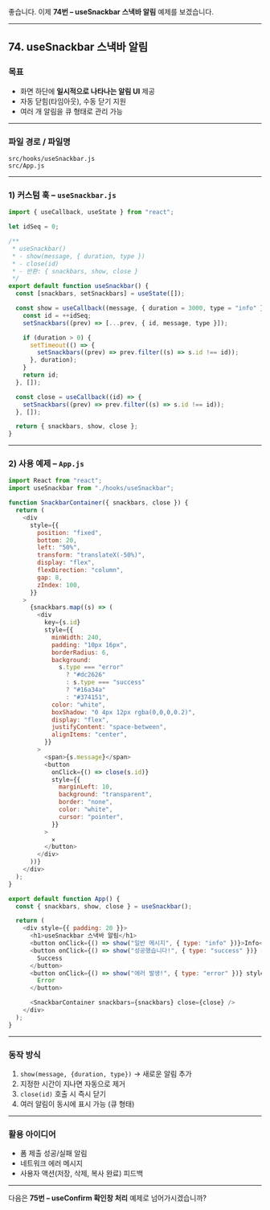 좋습니다. 이제 **74번 – useSnackbar 스낵바 알림** 예제를 보겠습니다.

---

## 74. useSnackbar 스낵바 알림

### 목표

* 화면 하단에 **일시적으로 나타나는 알림 UI** 제공
* 자동 닫힘(타임아웃), 수동 닫기 지원
* 여러 개 알림을 큐 형태로 관리 가능

---

### 파일 경로 / 파일명

```
src/hooks/useSnackbar.js
src/App.js
```

---

### 1) 커스텀 훅 – `useSnackbar.js`

```javascript
import { useCallback, useState } from "react";

let idSeq = 0;

/**
 * useSnackbar()
 * - show(message, { duration, type })
 * - close(id)
 * - 반환: { snackbars, show, close }
 */
export default function useSnackbar() {
  const [snackbars, setSnackbars] = useState([]);

  const show = useCallback((message, { duration = 3000, type = "info" } = {}) => {
    const id = ++idSeq;
    setSnackbars((prev) => [...prev, { id, message, type }]);

    if (duration > 0) {
      setTimeout(() => {
        setSnackbars((prev) => prev.filter((s) => s.id !== id));
      }, duration);
    }
    return id;
  }, []);

  const close = useCallback((id) => {
    setSnackbars((prev) => prev.filter((s) => s.id !== id));
  }, []);

  return { snackbars, show, close };
}
```

---

### 2) 사용 예제 – `App.js`

```javascript
import React from "react";
import useSnackbar from "./hooks/useSnackbar";

function SnackbarContainer({ snackbars, close }) {
  return (
    <div
      style={{
        position: "fixed",
        bottom: 20,
        left: "50%",
        transform: "translateX(-50%)",
        display: "flex",
        flexDirection: "column",
        gap: 8,
        zIndex: 100,
      }}
    >
      {snackbars.map((s) => (
        <div
          key={s.id}
          style={{
            minWidth: 240,
            padding: "10px 16px",
            borderRadius: 6,
            background:
              s.type === "error"
                ? "#dc2626"
                : s.type === "success"
                ? "#16a34a"
                : "#374151",
            color: "white",
            boxShadow: "0 4px 12px rgba(0,0,0,0.2)",
            display: "flex",
            justifyContent: "space-between",
            alignItems: "center",
          }}
        >
          <span>{s.message}</span>
          <button
            onClick={() => close(s.id)}
            style={{
              marginLeft: 10,
              background: "transparent",
              border: "none",
              color: "white",
              cursor: "pointer",
            }}
          >
            ✕
          </button>
        </div>
      ))}
    </div>
  );
}

export default function App() {
  const { snackbars, show, close } = useSnackbar();

  return (
    <div style={{ padding: 20 }}>
      <h1>useSnackbar 스낵바 알림</h1>
      <button onClick={() => show("일반 메시지", { type: "info" })}>Info</button>
      <button onClick={() => show("성공했습니다!", { type: "success" })} style={{ marginLeft: 8 }}>
        Success
      </button>
      <button onClick={() => show("에러 발생!", { type: "error" })} style={{ marginLeft: 8 }}>
        Error
      </button>

      <SnackbarContainer snackbars={snackbars} close={close} />
    </div>
  );
}
```

---

### 동작 방식

1. `show(message, {duration, type})` → 새로운 알림 추가
2. 지정한 시간이 지나면 자동으로 제거
3. `close(id)` 호출 시 즉시 닫기
4. 여러 알림이 동시에 표시 가능 (큐 형태)

---

### 활용 아이디어

* 폼 제출 성공/실패 알림
* 네트워크 에러 메시지
* 사용자 액션(저장, 삭제, 복사 완료) 피드백

---

다음은 **75번 – useConfirm 확인창 처리** 예제로 넘어가시겠습니까?
